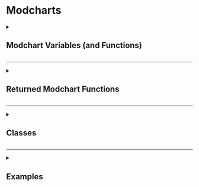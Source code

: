 # Modcharts

<details>
<summary><h2>Modchart Variables (and Functions)</h2></summary>

<details>
<summary>Standard Modchart Variables</summary>

| Name : Type | Description |
|-------------|-------------|
| flipMode : boolean | A boolean which tells if it's playing Dad side |
| p1 : [Character](#CharacterClass) | The opponent character |
| p2 : [Character](#CharacterClass) | The player character |
| dad : [Character](#CharacterClass) | The character on the left side of the stage (Dad) |
| bf : [Character](#CharacterClass) | The character on the right side of the stage (Bf) |
| dad2 : [Character](#CharacterClass) | The second character on the left side of the stage (Dad2) |
| bf2 : [Character](#CharacterClass) | The second character on the right side of the stage |
| (readOnly) defaultcamzoom : number | Changes the FOV of the camera by 70. Default is 1 |
| playerNoteOffsets : [Vector2](https://create.roblox.com/docs/en-us/reference/engine/datatypes/Vector2)[] | Contains 'Vector2' values, which tells the Receptor offset |
| opponentNoteOffsets : [Vector2](https://create.roblox.com/docs/en-us/reference/engine/datatypes/Vector2)[] | Contains 'Vector2' values, which tells the Receptor offset |
| playSound : function(soundId : [robloxassetid](https://create.roblox.com/docs/en-us/reference/engine/datatypes/Content), volume : number) | A function which plays sounds<br>Default volume is 2 |
| leftStrums : [Receptor](#ReceptorClass)[] | Contains the receptors from the left side |
| rightStrums : [Receptor](#ReceptorClass)[] | Contains the receptors from the right side |
| dadStrums : [Receptor](#ReceptorClass)[] | Contains the opponent receptors | playerStrums : [Receptor](#ReceptorClass)[] | Contains the player receptors |
| allReceptors : [Receptor](#ReceptorClass)[] | Contains Dad and BF receptors, typically there are 8 |
| noteLanes : [Note](#NoteClass)[] | An array that contains lanes with your current rendering notes. (can be BF or Dad, only one of them)<br>I.E susNotesLanes[1][2]<br>Should access the first lane of notes and the second rendering note. |
| susNoteLanes : [Note](#NoteClass)[] | An array that contains lanes with your current rendering hold notes. (can be BF or Dad, only one of them)<br>I.E susNotesLanes[1][2]<br>Should access the first lane of hold notes and the second rendering note. |
| noteGroup : string | A string which tells what noteGroup is the song currently using |
| mapProps : [Model](https://create.roblox.com/docs/en-us/reference/engine/classes/Model) | Returns the Model of the map, if it exists |
| (readOnly) initialSpeed : number | The speed of the scroll speed. This is like normal FNF but it's 0.45 times less |
| gameUI : [ScreenGui](https://create.roblox.com/docs/en-us/reference/engine/classes/ScreenGui) | Game user interface<br>If you want to add sprites to the UI, its recommended to add them via gameUI.realGameUI.Notes |
| notes : [Note](#NoteClass)[] | A list of all the notes that are currently being rendered |
| unspawnedNotes : [Note](#NoteClass)[] | A list that contains all unspawned notes which are ordered by strumTime |
| plrStats : [PlayerStats](#PlayerStatsClass) | A table that includes the player's stats |
</details>

<details>
<summary>Standard Modchart Functions</summary>

| Name : Type | Description |
|-------------|-------------|
| HideNotes : function(hideNotes: boolean, side: string, hideReceptors: boolean, speed: number) | A function that that just makes it a bit easier to hide the notes/receptors |
| MoveCamera : function(position: [CFrame](https://create.roblox.com/docs/en-us/reference/engine/datatypes/CFrame)) | A function that simplifies the process of getting the camera from point A to point B |
| addSprite : function(name: string, image: string, parent: [Instance](https://create.roblox.com/docs/en-us/reference/engine/classes/Instance)) | A function that returns a new ImageLabel that acts as an overlay for your screen<br>(By default, the image will be set to not visible so please remember to set it to visible) |
| addAnimatedSprite : function(image: [ImageLabel](https://create.roblox.com/docs/en-us/reference/engine/classes/ImageLabel), visible: boolean, parent: [Instance](https://create.roblox.com/docs/en-us/reference/engine/classes/Instance)) | A function that returns a Sprite that autocalibrates it's size based on 2 given inputs.<br>To explain, the ImageLabel you provide must have 2 attributes.<br>(SpriteSize) must be a Vector2 value and set the two values to the width and height of the frame (or the frameSize)<br>(SpriteSheetSize) must be a Vector 2 value that is set to the size of the entire speet sheet's image<br><br>With that, the function is able to produce the accurate size needed for the sprite to fit in it's frame.<br>(When scaling your image label, make sure the size is changed before turning it into a animated sprite)<br>(Also when changing the scale only use the Scale and not the offset) |
</details>
	
<details>
<summary>playerObjects : Character[]</summary>

## Description
A list that contains the Characters that are on the stage
## Properties
| Name : Type | Description |
|-------------|-------------|
| Dad : [Character](#CharacterClass) | Lists dad's character |
| BF : [Character](#CharacterClass) | Lists bf's character |
| Dad2 : [Character](#CharacterClass) | Lists the second dad's character, sometimes nil |
| BF2 : [Character](#CharacterClass) | Lists the second bf's character, sometimes nil |
</details>
	
<details>
<summary>camControls : Array</summary>

## Description
Handles the camera behaviour
## Properties
| Name : Type | Description |
|-------------|-------------|
| zoom : number | Sets the game UI/camera zoom, depending by BehaviourType.<br>This value is useless if BehaviourType is set to "Separate". |
| BehaviourType : string | Changes how the zooming is handled. The value is set to "Separate" by default.<br>Options are "All", "HUD", "Camera", and "Separate". |
| hudZoom : number | Sets the game's UI zoom.<br>Only works if BehaviourType is set to "Separate" |
| camZoom : number | Sets the camera zoom.<br>Only works if BehaviourType is set to "Separate". |
| camOffset : [CFrame](https://create.roblox.com/docs/en-us/reference/engine/datatypes/CFrame) | Offsets the camera to the specific CFrame value |
| StayOnCenter : boolean | When true, forces the camera to stay in the center of the spot (stays at the camera origin) |
| DisableLerp : boolean | When false, the camera will move instantly between where it is and where it is going to go |
</details>

<details>
<summary>internalSettings : Array</summary>

## Description
A list of game settings that change various behaviours
## Properties
| Name : Type | Description |
|-------------|-------------|
| autoSize : number | Only used to determine sprites size at start up.<br>Its not recommended to edit this value |
| notesRotateWithReceptors : boolean | This sets the notes to copy the receptors rotation |
| notesShareTransparencyWithReceptors : boolean | This sets the notes to copy the receptors transparency. (Alpha variable for clarification) |
| OpponentNoteDrain : number | Whether or not the opponent would drain the player's health, if given value is greater than 0.<br>By default it does nothing |
| useDuoSkins : boolean | Determines if the engine should use separate Note skins for each side.<br>Not recommended to edit, although its only used once at start up. |
| useBPMSyncing : boolean | Determines if the engine would BPM to sync the song.<br>This is added beacuse certain modcharts breaks if this is used.<br>I dont know why either. |
| currentNoteSkinChange : table / nil | This variable is used to change the note skin as soon they spawn.<br>Must contain a XML, ImageLabel and a boolean in order to work.<br>Not recommended to edit. |
| showOnlyStrums : boolean | Unused, what it does is hides the notes but not the receptors |
| NoteSpawnTransparency : number | Determines the transparency of notes that spawn |
| minHealth : number | This variable determins the minimum health that health drain will go to before stopping, used in conjunction with "plrStats.DrainRate" |
</details>

<details>
<summary>gameHandler : Array</summary>

## Description
Contains all the functions/variables that affect the game
## Properties
| Name : Type | Description |
|-------------|-------------|
| changeIcon : function(name: string, side: boolean (false=dad, true=bf) | Changes the icon for the selected side |
| changeAnimation : function(name: string, player: [Character](#CharacterClass), speed: number, looped: boolean, force: boolean) | Changes player's animation but doesn't change appearance |
| flash : function(hex: string, speed: number, int: number (intial transparency) | Utilizes a frame that covers the size of the screen to tween its transparency to from the initial value to 1 (which is completely transparent). |
| processEvent : function(event : string, value1 : any, value2 : any, ...) | Runs an event through a processer that goes through all the known events and sends a signal to the EventTrigger if it is not already defined. For a list of all the events go to [Events](Events.md) |
| setProperty : function(varName : string, value : any) | A function used to change the values of specific variables (that can't be accessed otherwise)<br> Options for "varName":<br>'defaultCamZoom', 'camGame.zoom', 'camZooming', 'songLength'|
| getSongName : function(SongData: [ModuleScript](https://create.roblox.com/docs/en-us/reference/engine/classes/ModuleScript)) | returns the name of the song from a modulescript (the chart data basically) |
| closeScript : function(name : string) | Used to disable modcharts from running during a song (the name will be something like "modchart.lua") |
| receptChangeSkin : function(Receptor : integer, NoteSkinLabel : [ImageLabel](https://create.roblox.com/docs/en-us/reference/engine/classes/ImageLabel), XML : [ModuleScript](https://create.roblox.com/docs/en-us/reference/engine/classes/ModuleScript)) | Changes the skin of the receptors |
| ChangeNoteSkin : function(noteSkinName : string, boolSide : boolean (false=dad, true=bf), force : boolean, mania : integer) | Changes the note skin (as well as the receptors) |
| Kill : function() | This just kills the player (make sure to check if the player has death enabled in settings before using it) |
| settings : Array | Contains a list of all the player's settings |
| PlayerObjects : [Character](#CharacterClass)[] | Contains a list of characters playing the song ("BF", "Dad", "BF2", "Dad2") |
| PositioningParts : Array | Contains a list of all the parts needed for setting up and handling the stage<br><br>Left: [Instance](https://create.roblox.com/docs/en-us/reference/engine/classes/Instance)<br>Right: [Instance](https://create.roblox.com/docs/en-us/reference/engine/classes/Instance)<br>Left2: [Instance](https://create.roblox.com/docs/en-us/reference/engine/classes/Instance)<br>Right2: [Instance](https://create.roblox.com/docs/en-us/reference/engine/classes/Instance)<br>Camera: [Instance](https://create.roblox.com/docs/en-us/reference/engine/classes/Instance)<br>isPlayer: [Player](https://create.roblox.com/docs/en-us/reference/engine/classes/Player)[]<br>Spot: Instance (it's the boombox)|
| PlayerStats : [PlayerStats](#PlayerStatsClass) | Contains a list of all the player's stats |
</details>

</details>

---

<details>
<summary><h2>Returned Modchart Functions</h2></summary>

#### Return Functions are vital for modcharts to work and are called at specific times.
	
- preInit = function(gameUI : [ScreenGui](https://create.roblox.com/docs/en-us/reference/engine/classes/ScreenGui), module : table)
	
```
This function is played before the song has started loadin
```
	
- init = function()
	
```
This function is played when the song is loading
```
	
- preStart = function()
	
```
Runs when the countdown starts
```
	
- Start = function()
	
```
Runs when the song starts
```
	
- P1NoteHit = function(noteType : string, noteData : integer, note : [Note](#NoteClass))
	
```
Runs when the player hits a note
```
	
- P2NoteHit = function(noteType : string, noteData : integer)
	
```
Runs when the opponent hits a note, this includes other players
```
	
- Update = function(deltaTime : number)
	
```
Runs whenever a frame is rendered
```
	
- StepHit = function(curStep : integer)
	
```
Runs when a step is hit
```
	
- BeatHit = function(curBeat : integer)
	
```
Runs when a beat is hit
```
	
- sectionChange = function(currentSection : [Section](#SectionClass))

```
Runs when a section changes
```
	
- EventTrigger = function(name : string, value1 : any, value2 : any, ...)
	
```
Runs when an event is played, even when an event is called from a modchart.
```
	
</details>

---

<details>
<summary><h2>Classes</h2></summary>

<br>
<details name="CharacterClass">
<summary>Character</summary>

## Description
A class that contains all the necessary info to animate a player model.
## Properties
| Name : Type | Description |
|-------------|-------------|
| BeatDancer : boolean | Beat dancers are characters that have 2 different idle animations that play back and forth |
| Obj : [Instance](https://create.roblox.com/docs/en-us/reference/engine/classes/Instance) | The actual rig of the character, which includes all the parts to the model. (This gets changed everytime the rig is changed) |
| EventHandler : [LocalScript](https://create.roblox.com/docs/en-us/reference/engine/classes/LocalScript) | Just the animator script of the player (do not ever change this value) |
| IsPlayer : boolean | A value that determines if the character is controlled by a player or not |
| Name : string | It is just the name of player who the animation is parent under. Could be used for modcharts |
| Animator : [Instance](https://create.roblox.com/docs/en-us/reference/engine/classes/Instance) | Do not change this value |
| (readOnly) StartCFrame : [CFrame](https://create.roblox.com/docs/en-us/reference/engine/datatypes/CFrame) | This is just for the starting CFrame of the character, but changing it after the character is made does nothing |
| Animations : Array | A table that contains all of the animations that the Character has loaded |
| Microphone : nil | DEPRECATED |
| (readOnly) CurrPlaying : string | The name of the currently playing animation |
| (readOnly) Holding : boolean | Whether or not the animation is continuously playing |
| (readOnly) HoldTimer : number | How long the animation will play for |
| (readOnly) AnimPlaying : boolean | Whether or not there is an animation playing currently |
| (readOnly) AnimName : string | The name of the animation set |

</details>

<details name="SectionClass">
<summary>Section</summary>

## Description
A class that stores specific information about a section. Such as if the camera focuses on BF or Dad, the notes, the length, and the type of section.
## Properties
| Name : Type | Description |
|-------------|-------------|
| mustHitSection : boolean | Value is true if the section is focused on BF and false if it is focused on Dad |
| typeOfSection : number | Determines the amount of beats per section, Default: 4 |
| lengthInSteps : number | Determines the length in steps that section is, Default: 16 |
| sectionNotes : [Note](#NoteClass)[] | Includes a list of notes for the current section |
</details>

<details name="PlayerStatsClass">
<summary>PlayerStats</summary>

## Description
A class that includes the stats of the player (score, health, etc.)
## Properties
| Name : Type | Description |
|-------------|-------------|
| Health : number | The current health of the player, default: 1 |
| DrainRate : number | The speed in seconds that health will drain |
| MaxHealth : number | The maximum health of the player, default: 2 |
| Score : number | The score of the player |
</details>

<details name="ReceptorClass">
<summary>Receptor</summary>

## Description
A class that contains the properties of a receptor (they are the arrows that align with the notes)
## Properties
| Name : Type | Description |
|-------------|-------------|
| Alpha : number | The alpha value of the receptor |
| X : number | The X position of the receptor |
| Y : number | The Y position of the receptor |
| DefaultX : number | The starting X position of the receptor |
| DefaultY : number | The starting Y position of the receptor |
| AnchorPoint : [Vector2](https://create.roblox.com/docs/en-us/reference/engine/datatypes/Vector2) | The anchor position of the receptor |
| CanBePressed : boolean | Whether or not the receptor can be used/pressed |
| Index : number | the index of the receptor in the list of all the receptors |
| GetPosition : function() | Returns a Vector2 value with the X and Y position of the receptor |
| SetPosition : function(x : number, y : number) | Sets the position of the Receptor, if x or y value is nil then it will go to the default position |
| SetX : function(x : number) | Sets the X position of the Receptor |
| SetY : function(y : number) | Sets the Y position of the Receptor |
| TweenPosition : function(x : number, y : number, speed : number, easingStyle : [EasingStyle](https://create.roblox.com/docs/en-us/reference/engine/enums/EasingStyle), easingDirection : [EasingDirection](https://create.roblox.com/docs/en-us/reference/engine/enums/EasingDirection)) | Tweens the receptor's position to the new position |
| TweenX : function(x : number, speed : number, easingStyle : [EasingStyle](https://create.roblox.com/docs/en-us/reference/engine/enums/EasingStyle), easingDirection : [EasingDirection](https://create.roblox.com/docs/en-us/reference/engine/enums/EasingDirection)) | Only tweens the X position of the receptor |
| TweenY : function(y : number, speed : number, easingStyle : [EasingStyle](https://create.roblox.com/docs/en-us/reference/engine/enums/EasingStyle), easingDirection : [EasingDirection](https://create.roblox.com/docs/en-us/reference/engine/enums/EasingDirection)) | Only tweens the Y position of the receptor |
| TweenAlpha : function(endValue : number, speed : number, style : [EasingStyle](https://create.roblox.com/docs/en-us/reference/engine/enums/EasingStyle), direction : [EasingDirection](https://create.roblox.com/docs/en-us/reference/engine/enums/EasingDirection)) | Tweens the alpha of the receptor |
</details>

<details name="NoteClass">
<summary>Note</summary>

## Description
A class that contains the properties for notes to function
## Properties
| Name : Type | Description |
|-------------|-------------|
| StrumTime : number | The strum time that the note is at |
| shouldPress : boolean | Whether or not the player should press the note |
| MustPress : number | Whether or not the note is on the right or left side |
| NoteData : number | The value dictates the note's receptor lane |
| (readOnly) TooLate: boolean | Whether or not it is too late to hit the note (meaning it went past the receptor and the player will get a miss) |
| noAnimation: boolean | if true, whenever the note is pressed, the character will not play an animation |
| scrollDirection : string | The direction that the note will go in<br>Options: "Up", "Down", "Left", "Right" |
| CanBeHit : boolean | Whether or not the player can hit the note |
| (readOnly) GoodHit : boolean | Whether or not the player got a good hit on the note |
| PrevNote : [Note](#NoteClass)/nil | The note that came before (used for sustain notes) |
| SustainLength : number | The length of the sustain (if the note is a sustain note) |
| (readOnly) IsSustain: boolean/nil | Whether or not the note is a sustain note (value is nil if it is not) |
| (readOnly) IsSusEnd : boolean | Whether or not the note is the end of a sustain note |
| X : number | The X position of the note |
| Y : number | The Y position of the note |
| Offset : [Vector2](https://create.roblox.com/docs/en-us/reference/engine/datatypes/Vector2) | The offset of the note |
| Scale : [Vector2](https://create.roblox.com/docs/en-us/reference/engine/datatypes/Vector2) | The scale of the note |
| Size : [Vector2](https://create.roblox.com/docs/en-us/reference/engine/datatypes/Vector2) | The size of the note |
| Score : number | The score that the note will give |
| NoteObject : [ImageLabel](https://create.roblox.com/docs/en-us/reference/engine/classes/ImageLabel) | The GUI object that the note is set to |
| Sink : number | It changes the Size on the Y position, I am not entirely sure though |
| Mana : number | This variable is never used |
| (readOnly) NoteGroup : string | Lists whatever NoteGroup the note is using |
| ReceptorX : number | Changes the position of the note on the X axis |
| Type : string | Used in NoteGroups and would apply whatever note type the string is, the types are defined in the the "Note" ModuleScript in ReplicatedStorage > Modules |
| manualXOffset : number | DEPRECATED |
| HealthLoss: number | Determines how much heath the player will lose when the note is missed, if value is changed the note becomes a note that you have to hit to receive damage, which overrides the shouldPress property |
| Transparency : number | The current transparency of the note |
| DefaultTransparency : number | The starting transparency of the note |
| InitialPos : number | The intial position of the note which is determined by the strum time and not the actual position it currently is |
| HoldParent: boolean | Value is true if the note is a sustain (but it is not a sustain end) |
| RawData : table | The chart data of the note that is not processed |
| Hitbox: number | How large the hitbox for the note is, recommended to just to *= method to change how large or small the hitbox is rather than setting it to a specific value |
| HPGain : number | Determines how much health is gained when the note is hit, and is a shouldPress |
| GainOnSustains : boolean | Whether or not the player gains health while holding a sustain note, default: false |
| Classic : boolean | DEPRECATED |
| ScrollMultiplier : number | How fast or slow the note will move based on the scroll speed, default: 1 |
</details>

</details>

---

<details>
<summary><h2>Examples</h2></summary>
<br>

Example showcasing running and handling events
```lua
--!nolint UnknownGlobal
--!nolint UninitializedLocal
--local Conductor = require(game.ReplicatedStorage.Modules.Conductor) -- This doesn't need to be defined unless you need to know the stepCrochet or BPM and what not
--local timer = 0; -- If this is unused then get rid of it
return {
	-- This function is played after the countdown
	Start = function()
		gameHandler.processEvent("change scroll speed", 1.15, 2)
		-- Changes the scroll speed to 1.15x the song's scroll speed over the course of 2 seconds
	end,
	
	-- This function is played whenever an event is processed
	EventTrigger = function(name, value1, value2)
		if name == "mycustomevent" then -- The name is always in lowercase
			-- Lets just say that value1 is the x and value2 is the y
			-- Because value1 and value2 are usually strings, you must set them to number values (in this instance at least)
			value1 = tonumber(value1)
			value2 = tonumber(value2)
			
			for i = 1, #allReceptors do -- Iterates through all of the receptors, usually there are 8
				allReceptors[i]:SetPosition(value1 + (i * 10), value2) -- Sets the x and y values of the receptor
			end
		end
	end,
}
```
</details>
